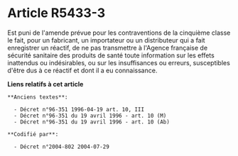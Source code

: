 # Article R5433-3

Est puni de l'amende prévue pour les contraventions de la cinquième classe le fait, pour un fabricant, un importateur ou un
distributeur qui a fait enregistrer un réactif, de ne pas transmettre à l'Agence française de sécurité sanitaire des produits
de santé toute information sur les effets inattendus ou indésirables, ou sur les insuffisances ou erreurs, susceptibles
d'être dus à ce réactif et dont il a eu connaissance.

**Liens relatifs à cet article**

	**Anciens textes**:

	  - Décret n°96-351 1996-04-19 art. 10, III
	  - Décret n°96-351 du 19 avril 1996 - art. 10 (M)
	  - Décret n°96-351 du 19 avril 1996 - art. 10 (Ab)

	**Codifié par**:

	  - Décret n°2004-802 2004-07-29
